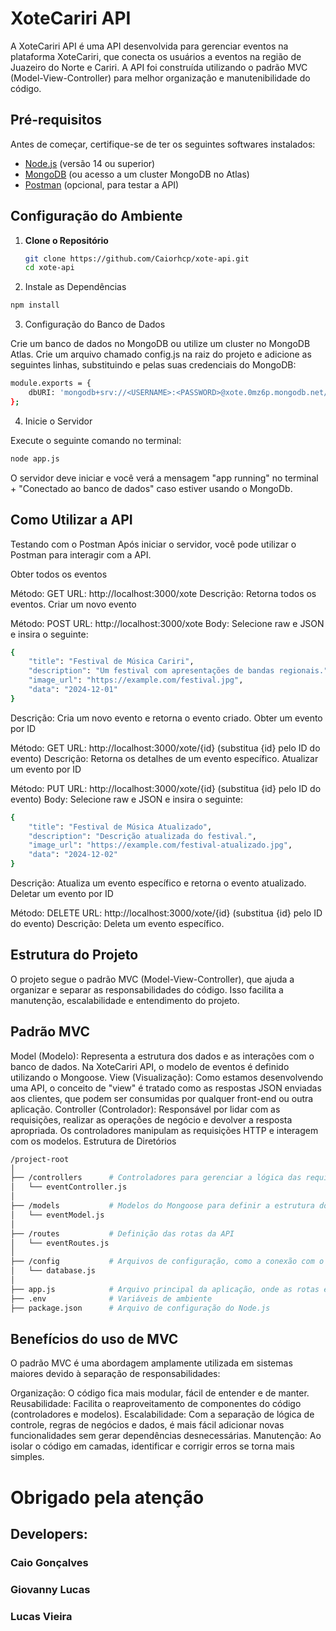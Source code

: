 # XoteCariri API

A XoteCariri API é uma API desenvolvida para gerenciar eventos na plataforma XoteCariri, que conecta os usuários a eventos na região de Juazeiro do Norte e Cariri. A API foi construída utilizando o padrão MVC (Model-View-Controller) para melhor organização e manutenibilidade do código.

## Pré-requisitos

Antes de começar, certifique-se de ter os seguintes softwares instalados:

- [Node.js](https://nodejs.org/) (versão 14 ou superior)
- [MongoDB](https://www.mongodb.com/) (ou acesso a um cluster MongoDB no Atlas)
- [Postman](https://www.postman.com/) (opcional, para testar a API)

## Configuração do Ambiente

1. **Clone o Repositório**

   ```bash
   git clone https://github.com/Caiorhcp/xote-api.git
   cd xote-api

2. Instale as Dependências

```bash
npm install 
```


3. Configuração do Banco de Dados

Crie um banco de dados no MongoDB ou utilize um cluster no MongoDB Atlas.
Crie um arquivo chamado config.js na raiz do projeto e adicione as seguintes linhas, substituindo <USERNAME> e <PASSWORD> pelas suas credenciais do MongoDB:

```bash
module.exports = {
    dbURI: 'mongodb+srv://<USERNAME>:<PASSWORD>@xote.0mz6p.mongodb.net/xote?retryWrites=true&w=majority'
};
```

4. Inicie o Servidor

Execute o seguinte comando no terminal:
```bash
node app.js
```

O servidor deve iniciar e você verá a mensagem "app running" no terminal + "Conectado ao banco de dados" caso estiver usando o MongoDb.


## Como Utilizar a API
Testando com o Postman
Após iniciar o servidor, você pode utilizar o Postman para interagir com a API.

Obter todos os eventos

Método: GET
URL: http://localhost:3000/xote
Descrição: Retorna todos os eventos.
Criar um novo evento

Método: POST
URL: http://localhost:3000/xote
Body: Selecione raw e JSON e insira o seguinte:

```bash
{
    "title": "Festival de Música Cariri",
    "description": "Um festival com apresentações de bandas regionais.",
    "image_url": "https://example.com/festival.jpg",
    "data": "2024-12-01"
}
```
Descrição: Cria um novo evento e retorna o evento criado.
Obter um evento por ID

Método: GET
URL: http://localhost:3000/xote/{id} (substitua {id} pelo ID do evento)
Descrição: Retorna os detalhes de um evento específico.
Atualizar um evento por ID

Método: PUT
URL: http://localhost:3000/xote/{id} (substitua {id} pelo ID do evento)
Body: Selecione raw e JSON e insira o seguinte:

```bash
{
    "title": "Festival de Música Atualizado",
    "description": "Descrição atualizada do festival.",
    "image_url": "https://example.com/festival-atualizado.jpg",
    "data": "2024-12-02"
}
```
Descrição: Atualiza um evento específico e retorna o evento atualizado.
Deletar um evento por ID

Método: DELETE
URL: http://localhost:3000/xote/{id} (substitua {id} pelo ID do evento)
Descrição: Deleta um evento específico.


## Estrutura do Projeto

O projeto segue o padrão MVC (Model-View-Controller), que ajuda a organizar e separar as responsabilidades do código. Isso facilita a manutenção, escalabilidade e entendimento do projeto.

## Padrão MVC

Model (Modelo): Representa a estrutura dos dados e as interações com o banco de dados. Na XoteCariri API, o modelo de eventos é definido utilizando o Mongoose.
View (Visualização): Como estamos desenvolvendo uma API, o conceito de "view" é tratado como as respostas JSON enviadas aos clientes, que podem ser consumidas por qualquer front-end ou outra aplicação.
Controller (Controlador): Responsável por lidar com as requisições, realizar as operações de negócio e devolver a resposta apropriada. Os controladores manipulam as requisições HTTP e interagem com os modelos.
Estrutura de Diretórios

```bash
/project-root
│
├── /controllers      # Controladores para gerenciar a lógica das requisições
│   └── eventController.js
│
├── /models           # Modelos do Mongoose para definir a estrutura dos dados
│   └── eventModel.js
│
├── /routes           # Definição das rotas da API
│   └── eventRoutes.js
│
├── /config           # Arquivos de configuração, como a conexão com o banco de dados
│   └── database.js
│
├── app.js            # Arquivo principal da aplicação, onde as rotas e o servidor são configurados
├── .env              # Variáveis de ambiente
├── package.json      # Arquivo de configuração do Node.js
```

## Benefícios do uso de MVC
O padrão MVC é uma abordagem amplamente utilizada em sistemas maiores devido à separação de responsabilidades:

Organização: O código fica mais modular, fácil de entender e de manter.
Reusabilidade: Facilita o reaproveitamento de componentes do código (controladores e modelos).
Escalabilidade: Com a separação de lógica de controle, regras de negócios e dados, é mais fácil adicionar novas funcionalidades sem gerar dependências desnecessárias.
Manutenção: Ao isolar o código em camadas, identificar e corrigir erros se torna mais simples.

# Obrigado pela atenção

## Developers:

### Caio Gonçalves 
### Giovanny Lucas
### Lucas Vieira
